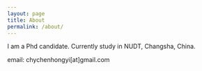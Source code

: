```yaml
---
layout: page
title: About
permalink: /about/
---
```


I am a Phd candidate. Currently study in NUDT, Changsha, China.

email: chychenhongyi[at]gmail.com